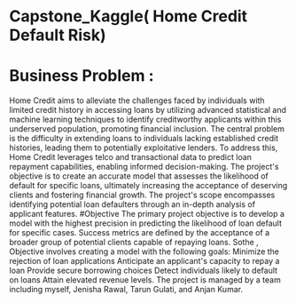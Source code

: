  # Capstone_Kaggle( Home Credit Default Risk)
# Business Problem :
Home Credit aims to alleviate the challenges faced by individuals with limited credit history in accessing loans by utilizing advanced statistical and machine learning techniques to identify creditworthy applicants within this underserved population, promoting financial inclusion. The central problem is the difficulty in extending loans to individuals lacking established credit histories, leading them to potentially exploitative lenders. To address this, Home Credit leverages telco and transactional data to predict loan repayment capabilities, enabling informed decision-making. The project's objective is to create an accurate model that assesses the likelihood of default for specific loans, ultimately increasing the acceptance of deserving clients and fostering financial growth. The project's scope encompasses identifying potential loan defaulters through an in-depth analysis of applicant features. 
#Objective
 The primary project objective is to develop a model with the highest precision in predicting the likelihood of loan default for specific cases. Success metrics are defined by the acceptance of a broader group of potential clients capable of repaying loans. Sothe , Objective involves creating a model with the following goals:
Minimize the rejection of loan applications
Anticipate an applicant's capacity to repay a loan
Provide secure borrowing choices
Detect individuals likely to default on loans
Attain elevated revenue levels.
The project is managed by a team including myself, Jenisha Rawal, Tarun Gulati, and Anjan Kumar.
